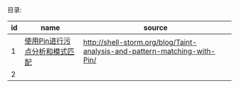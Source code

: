 目录:

|id|name|source|
|---|---|----
|1|[使用Pin进行污点分析和模式匹配](/使用Pin进行污点分析和模式匹配)|<http://shell-storm.org/blog/Taint-analysis-and-pattern-matching-with-Pin/>
|2| | |